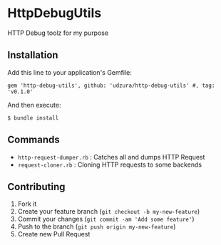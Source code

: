 # HttpDebugUtils

HTTP Debug toolz for my purpose

## Installation

Add this line to your application's Gemfile:

    gem 'http-debug-utils', github: 'udzura/http-debug-utils' #, tag: 'v0.1.0'

And then execute:

    $ bundle install

## Commands

* `http-request-dumper.rb` : Catches all and dumps HTTP Request
* `request-cloner.rb`      : Cloning HTTP requests to some backends


## Contributing

1. Fork it
2. Create your feature branch (`git checkout -b my-new-feature`)
3. Commit your changes (`git commit -am 'Add some feature'`)
4. Push to the branch (`git push origin my-new-feature`)
5. Create new Pull Request
